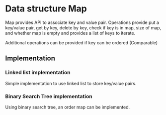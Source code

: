 #  Data structure Map

Map provides API to associate key and value pair.
Operations provide put a key/value pair, get by key, delete by key, check if key is in map,
size of map, and whether map is empty and provides a list of keys to iterate.

Additional operations can be provided if key can be ordered (Comparable)
## Implementation

### Linked list implementation
Simple implementation to use linked list to store key/value pairs.

### Binary Search Tree implementation
Using binary search tree, an order map can be implemented.
